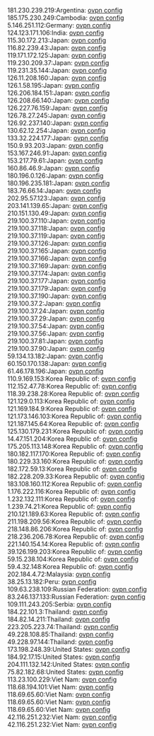 181.230.239.219:Argentina: [ovpn config](vpn/181_230_239_219.ovpn)  
185.175.230.249:Cambodia: [ovpn config](vpn/185_175_230_249.ovpn)  
5.146.251.112:Germany: [ovpn config](vpn/5_146_251_112.ovpn)  
124.123.171.106:India: [ovpn config](vpn/124_123_171_106.ovpn)  
115.30.172.213:Japan: [ovpn config](vpn/115_30_172_213.ovpn)  
116.82.239.43:Japan: [ovpn config](vpn/116_82_239_43.ovpn)  
119.171.172.125:Japan: [ovpn config](vpn/119_171_172_125.ovpn)  
119.230.209.37:Japan: [ovpn config](vpn/119_230_209_37.ovpn)  
119.231.35.144:Japan: [ovpn config](vpn/119_231_35_144.ovpn)  
126.11.208.160:Japan: [ovpn config](vpn/126_11_208_160.ovpn)  
126.1.58.195:Japan: [ovpn config](vpn/126_1_58_195.ovpn)  
126.206.184.151:Japan: [ovpn config](vpn/126_206_184_151.ovpn)  
126.208.66.140:Japan: [ovpn config](vpn/126_208_66_140.ovpn)  
126.227.76.159:Japan: [ovpn config](vpn/126_227_76_159.ovpn)  
126.78.27.245:Japan: [ovpn config](vpn/126_78_27_245.ovpn)  
126.92.237.140:Japan: [ovpn config](vpn/126_92_237_140.ovpn)  
130.62.12.254:Japan: [ovpn config](vpn/130_62_12_254.ovpn)  
133.32.224.177:Japan: [ovpn config](vpn/133_32_224_177.ovpn)  
150.9.93.203:Japan: [ovpn config](vpn/150_9_93_203.ovpn)  
153.167.246.91:Japan: [ovpn config](vpn/153_167_246_91.ovpn)  
153.217.79.61:Japan: [ovpn config](vpn/153_217_79_61.ovpn)  
160.86.46.9:Japan: [ovpn config](vpn/160_86_46_9.ovpn)  
180.196.0.126:Japan: [ovpn config](vpn/180_196_0_126.ovpn)  
180.196.235.181:Japan: [ovpn config](vpn/180_196_235_181.ovpn)  
183.76.66.14:Japan: [ovpn config](vpn/183_76_66_14.ovpn)  
202.95.57.123:Japan: [ovpn config](vpn/202_95_57_123.ovpn)  
203.141.139.65:Japan: [ovpn config](vpn/203_141_139_65.ovpn)  
210.151.130.49:Japan: [ovpn config](vpn/210_151_130_49.ovpn)  
219.100.37.110:Japan: [ovpn config](vpn/219_100_37_110.ovpn)  
219.100.37.118:Japan: [ovpn config](vpn/219_100_37_118.ovpn)  
219.100.37.119:Japan: [ovpn config](vpn/219_100_37_119.ovpn)  
219.100.37.126:Japan: [ovpn config](vpn/219_100_37_126.ovpn)  
219.100.37.165:Japan: [ovpn config](vpn/219_100_37_165.ovpn)  
219.100.37.166:Japan: [ovpn config](vpn/219_100_37_166.ovpn)  
219.100.37.169:Japan: [ovpn config](vpn/219_100_37_169.ovpn)  
219.100.37.174:Japan: [ovpn config](vpn/219_100_37_174.ovpn)  
219.100.37.177:Japan: [ovpn config](vpn/219_100_37_177.ovpn)  
219.100.37.179:Japan: [ovpn config](vpn/219_100_37_179.ovpn)  
219.100.37.190:Japan: [ovpn config](vpn/219_100_37_190.ovpn)  
219.100.37.2:Japan: [ovpn config](vpn/219_100_37_2.ovpn)  
219.100.37.24:Japan: [ovpn config](vpn/219_100_37_24.ovpn)  
219.100.37.29:Japan: [ovpn config](vpn/219_100_37_29.ovpn)  
219.100.37.54:Japan: [ovpn config](vpn/219_100_37_54.ovpn)  
219.100.37.56:Japan: [ovpn config](vpn/219_100_37_56.ovpn)  
219.100.37.81:Japan: [ovpn config](vpn/219_100_37_81.ovpn)  
219.100.37.90:Japan: [ovpn config](vpn/219_100_37_90.ovpn)  
59.134.13.182:Japan: [ovpn config](vpn/59_134_13_182.ovpn)  
60.150.170.138:Japan: [ovpn config](vpn/60_150_170_138.ovpn)  
61.46.178.196:Japan: [ovpn config](vpn/61_46_178_196.ovpn)  
110.9.169.153:Korea Republic of: [ovpn config](vpn/110_9_169_153.ovpn)  
112.152.47.78:Korea Republic of: [ovpn config](vpn/112_152_47_78.ovpn)  
118.39.238.28:Korea Republic of: [ovpn config](vpn/118_39_238_28.ovpn)  
121.129.0.113:Korea Republic of: [ovpn config](vpn/121_129_0_113.ovpn)  
121.169.184.9:Korea Republic of: [ovpn config](vpn/121_169_184_9.ovpn)  
121.173.146.103:Korea Republic of: [ovpn config](vpn/121_173_146_103.ovpn)  
121.187.145.64:Korea Republic of: [ovpn config](vpn/121_187_145_64.ovpn)  
125.130.179.231:Korea Republic of: [ovpn config](vpn/125_130_179_231.ovpn)  
14.47.151.204:Korea Republic of: [ovpn config](vpn/14_47_151_204.ovpn)  
175.205.113.148:Korea Republic of: [ovpn config](vpn/175_205_113_148.ovpn)  
180.182.117.170:Korea Republic of: [ovpn config](vpn/180_182_117_170.ovpn)  
180.229.33.160:Korea Republic of: [ovpn config](vpn/180_229_33_160.ovpn)  
182.172.59.13:Korea Republic of: [ovpn config](vpn/182_172_59_13.ovpn)  
182.228.209.33:Korea Republic of: [ovpn config](vpn/182_228_209_33.ovpn)  
183.108.160.112:Korea Republic of: [ovpn config](vpn/183_108_160_112.ovpn)  
1.176.222.116:Korea Republic of: [ovpn config](vpn/1_176_222_116.ovpn)  
1.232.132.111:Korea Republic of: [ovpn config](vpn/1_232_132_111.ovpn)  
1.239.74.21:Korea Republic of: [ovpn config](vpn/1_239_74_21.ovpn)  
210.121.189.63:Korea Republic of: [ovpn config](vpn/210_121_189_63.ovpn)  
211.198.209.56:Korea Republic of: [ovpn config](vpn/211_198_209_56.ovpn)  
218.148.86.206:Korea Republic of: [ovpn config](vpn/218_148_86_206.ovpn)  
218.236.206.78:Korea Republic of: [ovpn config](vpn/218_236_206_78.ovpn)  
221.140.154.14:Korea Republic of: [ovpn config](vpn/221_140_154_14.ovpn)  
39.126.199.203:Korea Republic of: [ovpn config](vpn/39_126_199_203.ovpn)  
59.15.238.104:Korea Republic of: [ovpn config](vpn/59_15_238_104.ovpn)  
59.4.32.148:Korea Republic of: [ovpn config](vpn/59_4_32_148.ovpn)  
202.184.4.72:Malaysia: [ovpn config](vpn/202_184_4_72.ovpn)  
38.25.13.182:Peru: [ovpn config](vpn/38_25_13_182.ovpn)  
109.63.238.109:Russian Federation: [ovpn config](vpn/109_63_238_109.ovpn)  
83.246.137.133:Russian Federation: [ovpn config](vpn/83_246_137_133.ovpn)  
109.111.243.205:Serbia: [ovpn config](vpn/109_111_243_205.ovpn)  
184.22.101.3:Thailand: [ovpn config](vpn/184_22_101_3.ovpn)  
184.82.14.211:Thailand: [ovpn config](vpn/184_82_14_211.ovpn)  
223.205.223.74:Thailand: [ovpn config](vpn/223_205_223_74.ovpn)  
49.228.108.85:Thailand: [ovpn config](vpn/49_228_108_85.ovpn)  
49.228.97.144:Thailand: [ovpn config](vpn/49_228_97_144.ovpn)  
173.198.248.39:United States: [ovpn config](vpn/173_198_248_39.ovpn)  
184.92.17.15:United States: [ovpn config](vpn/184_92_17_15.ovpn)  
204.111.132.142:United States: [ovpn config](vpn/204_111_132_142.ovpn)  
75.82.182.68:United States: [ovpn config](vpn/75_82_182_68.ovpn)  
113.23.100.229:Viet Nam: [ovpn config](vpn/113_23_100_229.ovpn)  
118.68.194.101:Viet Nam: [ovpn config](vpn/118_68_194_101.ovpn)  
118.69.65.60:Viet Nam: [ovpn config](vpn/118_69_65_60.ovpn)  
118.69.65.60:Viet Nam: [ovpn config](vpn/118_69_65_60.ovpn)  
118.69.65.60:Viet Nam: [ovpn config](vpn/118_69_65_60.ovpn)  
42.116.251.232:Viet Nam: [ovpn config](vpn/42_116_251_232.ovpn)  
42.116.251.232:Viet Nam: [ovpn config](vpn/42_116_251_232.ovpn)  
